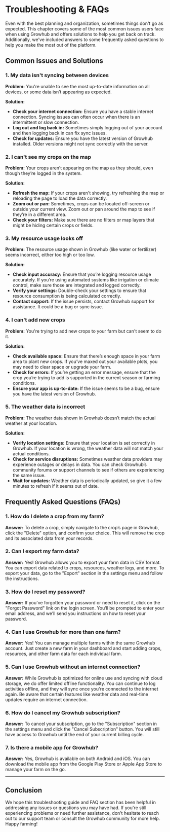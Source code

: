 # Troubleshooting & FAQs

Even with the best planning and organization, sometimes things don't go as expected. This chapter covers some of the most common issues users face when using Growhub and offers solutions to help you get back on track. Additionally, we've included answers to some frequently asked questions to help you make the most out of the platform.

## Common Issues and Solutions

### 1. My data isn't syncing between devices

**Problem:** You're unable to see the most up-to-date information on all devices, or some data isn’t appearing as expected.

**Solution:**
- **Check your internet connection:** Ensure you have a stable internet connection. Syncing issues can often occur when there is an intermittent or slow connection.
- **Log out and log back in:** Sometimes simply logging out of your account and then logging back in can fix sync issues.
- **Check for updates:** Ensure you have the latest version of Growhub installed. Older versions might not sync correctly with the server.

### 2. I can't see my crops on the map

**Problem:** Your crops aren’t appearing on the map as they should, even though they’re logged in the system.

**Solution:**
- **Refresh the map:** If your crops aren't showing, try refreshing the map or reloading the page to load the data correctly.
- **Zoom out or pan:** Sometimes, crops can be located off-screen or outside your current view. Zoom out or pan around the map to see if they’re in a different area.
- **Check your filters:** Make sure there are no filters or map layers that might be hiding certain crops or fields.

### 3. My resource usage looks off

**Problem:** The resource usage shown in Growhub (like water or fertilizer) seems incorrect, either too high or too low.

**Solution:**
- **Check input accuracy:** Ensure that you’re logging resource usage accurately. If you’re using automated systems like irrigation or climate control, make sure those are integrated and logged correctly.
- **Verify your settings:** Double-check your settings to ensure that resource consumption is being calculated correctly.
- **Contact support:** If the issue persists, contact Growhub support for assistance. It could be a bug or sync issue.

### 4. I can't add new crops

**Problem:** You're trying to add new crops to your farm but can't seem to do it.

**Solution:**
- **Check available space:** Ensure that there’s enough space in your farm area to plant new crops. If you’ve maxed out your available plots, you may need to clear space or upgrade your farm.
- **Check for errors:** If you’re getting an error message, ensure that the crop you’re trying to add is supported in the current season or farming conditions.
- **Ensure your app is up-to-date:** If the issue seems to be a bug, ensure you have the latest version of Growhub.

### 5. The weather data is incorrect

**Problem:** The weather data shown in Growhub doesn’t match the actual weather at your location.

**Solution:**
- **Verify location settings:** Ensure that your location is set correctly in Growhub. If your location is wrong, the weather data will not match your actual conditions.
- **Check for service disruptions:** Sometimes weather data providers may experience outages or delays in data. You can check Growhub’s community forums or support channels to see if others are experiencing the same issue.
- **Wait for updates:** Weather data is periodically updated, so give it a few minutes to refresh if it seems out of date.

## Frequently Asked Questions (FAQs)

### 1. How do I delete a crop from my farm?

**Answer:** To delete a crop, simply navigate to the crop’s page in Growhub, click the "Delete" option, and confirm your choice. This will remove the crop and its associated data from your records.

### 2. Can I export my farm data?

**Answer:** Yes! Growhub allows you to export your farm data in CSV format. You can export data related to crops, resources, weather logs, and more. To export your data, go to the "Export" section in the settings menu and follow the instructions.

### 3. How do I reset my password?

**Answer:** If you've forgotten your password or need to reset it, click on the "Forgot Password" link on the login screen. You’ll be prompted to enter your email address, and we’ll send you instructions on how to reset your password.

### 4. Can I use Growhub for more than one farm?

**Answer:** Yes! You can manage multiple farms within the same Growhub account. Just create a new farm in your dashboard and start adding crops, resources, and other farm data for each individual farm.

### 5. Can I use Growhub without an internet connection?

**Answer:** While Growhub is optimized for online use and syncing with cloud storage, we do offer limited offline functionality. You can continue to log activities offline, and they will sync once you're connected to the internet again. Be aware that certain features like weather data and real-time updates require an internet connection.

### 6. How do I cancel my Growhub subscription?

**Answer:** To cancel your subscription, go to the "Subscription" section in the settings menu and click the "Cancel Subscription" button. You will still have access to Growhub until the end of your current billing cycle.

### 7. Is there a mobile app for Growhub?

**Answer:** Yes, Growhub is available on both Android and iOS. You can download the mobile app from the Google Play Store or Apple App Store to manage your farm on the go.

---

## Conclusion

We hope this troubleshooting guide and FAQ section has been helpful in addressing any issues or questions you may have had. If you're still experiencing problems or need further assistance, don’t hesitate to reach out to our support team or consult the Growhub community for more help. Happy farming!
